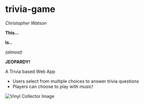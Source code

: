 # trivia-game

_Christopher Watson_

**This...**

**Is..**

_(almost)_

**JEOPARDY!**

A Trivia based Web App

* Users select from multiple choices to answer trivia questions
* Players can choose to play with music!

![Vinyl Collector Image](https://github.com/christopher-watson/trivia-game/blob/master/assets/images/tviKylNUZb.gif?raw=true "Vinyl Collector Image")


